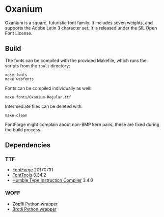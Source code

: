 Oxanium
=======

Oxanium is a square, futuristic font family. It includes
seven weights, and supports the Adobe Latin 3 character set.
It is released under the SIL Open Font License.


Build
-----

The fonts can be compiled with the provided Makefile,
which runs the scripts from the `tools` directory:

    make fonts
    make webfonts

Fonts can be compiled individually as well:

    make fonts/Oxanium-Regular.ttf

Intermediate files can be deleted with:

    make clean

FontForge might complain about non-BMP kern pairs,
these are fixed during the build process.


Dependencies
------------

### TTF

- [FontForge](https://fontforge.github.io) 20170731
- [FontTools](https://github.com/fonttools/fonttools) 3.34.2
- [Humble Type Instruction Compiler](https://gitlab.com/sev/htic) 3.4.0

### WOFF

- [Zopfli Python wrapper](https://pypi.python.org/pypi/zopfli)
- [Brotli Python wrapper](https://pypi.python.org/pypi/Brotli)

